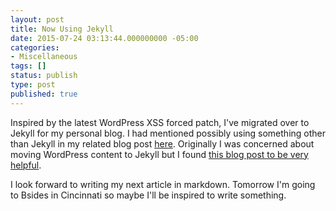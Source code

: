 ```yaml
---
layout: post
title: Now Using Jekyll
date: 2015-07-24 03:13:44.000000000 -05:00
categories:
- Miscellaneous
tags: []
status: publish
type: post
published: true
---
```


Inspired by the latest WordPress XSS forced patch, I've migrated over to Jekyll for my personal blog.  I had mentioned possibly using something other than Jekyll in my related blog post [here](/devops/jekyll-and-git-hooks).  Originally I was concerned about moving WordPress content to Jekyll but I found [this blog post to be very helpful](http://blog.8thcolor.com/en/2014/05/migrate-from-wordpress/).

I look forward to writing my next article in markdown.  Tomorrow I'm going to Bsides in Cincinnati so maybe I'll be inspired to write something.
